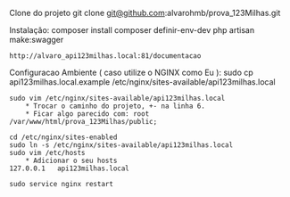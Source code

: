 Clone do projeto
    git clone git@github.com:alvarohmb/prova_123Milhas.git

Instalação:
    composer install
    composer definir-env-dev
    php artisan make:swagger

    http://alvaro_api123milhas.local:81/documentacao

Configuracao Ambiente ( caso utilize o NGINX como Eu ):
    sudo cp api123milhas.local.example /etc/nginx/sites-available/api123milhas.local

    sudo vim /etc/nginx/sites-available/api123milhas.local
        * Trocar o caminho do projeto, +- na linha 6.
        * Ficar algo parecido com: root /var/www/html/prova_123Milhas/public;

    cd /etc/nginx/sites-enabled
    sudo ln -s /etc/nginx/sites-available/api123milhas.local
    sudo vim /etc/hosts
        * Adicionar o seu hosts
    127.0.0.1   api123milhas.local

    sudo service nginx restart